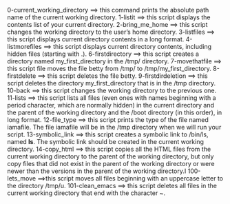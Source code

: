 0-current_working_directory ==> this command prints the absolute path name of the current working directory.
1-listit ==> this script displays the contents list of your current directory.
2-bring_me_home ==> this script changes the working directory to the user’s home directory.
3-listfiles ==> this script displays current directory contents in a long format.
4-listmorefiles ==> this script displays current directory contents, including hidden files (starting with .).
6-firstdirectory ==> this script creates a directory named my_first_directory in the /tmp/ directory.
7-movethatfile ==> this script file moves the file betty from /tmp/ to /tmp/my_first_directory.
8-firstdelete ==> this script deletes the file betty.
9-firstdirdeletion ==> this script deletes the directory my_first_directory that is in the /tmp directory.
10-back ==> this script changes the working directory to the previous one.
11-lists ==> this script lists all files (even ones with names beginning with a period character, which are normally hidden) in the current directory and the parent of the working directory and the /boot directory (in this order), in long format.
12-file_type ==> this script prints the type of the file named iamafile. The file iamafile will be in the /tmp directory when we will run your script.
13-symbolic_link ==> this script creates a symbolic link to /bin/ls, named __ls__. The symbolic link should be created in the current working directory.
14-copy_html ==> this script copies all the HTML files from the current working directory to the parent of the working directory, but only copy files that did not exist in the parent of the working directory or were newer than the versions in the parent of the working directory.I
100-lets_move ==>this script moves all files beginning with an uppercase letter to the directory /tmp/u.
101-clean_emacs ==> this script deletes all files in the current working directory that end with the character ~.
